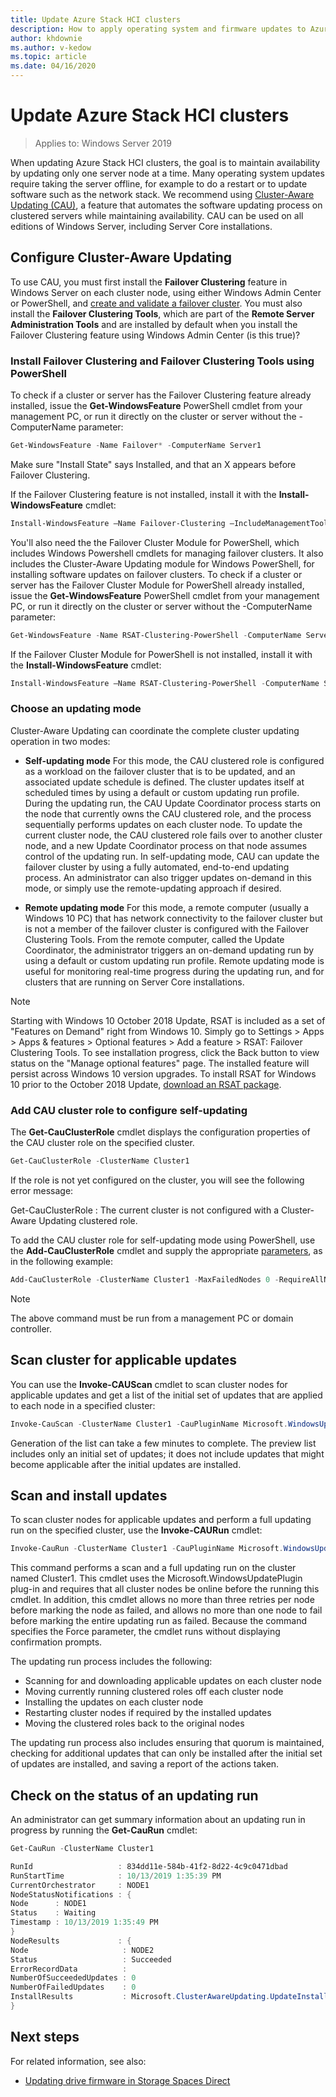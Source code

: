 ```yaml
---
title: Update Azure Stack HCI clusters
description: How to apply operating system and firmware updates to Azure Stack HCI using Windows Admin Center and PowerShell.
author: khdownie
ms.author: v-kedow
ms.topic: article
ms.date: 04/16/2020
---
```


# Update Azure Stack HCI clusters

> Applies to: Windows Server 2019

When updating Azure Stack HCI clusters, the goal is to maintain availability by updating only one server node at a time. Many operating system updates require taking the server offline, for example to do a restart or to update software such as the network stack. We recommend using [Cluster-Aware Updating (CAU)](/windows-server/failover-clustering/cluster-aware-updating), a feature that automates the software updating process on clustered servers while maintaining availability. CAU can be used on all editions of Windows Server, including Server Core installations.

## Configure Cluster-Aware Updating

To use CAU, you must first install the **Failover Clustering** feature in Windows Server on each cluster node, using either Windows Admin Center or PowerShell, and [create and validate a failover cluster](/windows-server/failover-clustering/create-failover-cluster#create-a-failover-cluster-by-using-windows-powershell). You must also install the **Failover Clustering Tools**, which are part of the **Remote Server Administration Tools** and are installed by default when you install the Failover Clustering feature using Windows Admin Center (is this true)? 

### Install Failover Clustering and Failover Clustering Tools using PowerShell

To check if a cluster or server has the Failover Clustering feature already installed, issue the **Get-WindowsFeature** PowerShell cmdlet from your management PC, or run it directly on the cluster or server without the -ComputerName parameter:

```PowerShell
Get-WindowsFeature -Name Failover* -ComputerName Server1
```

Make sure "Install State" says Installed, and that an X appears before Failover Clustering. 

If the Failover Clustering feature is not installed, install it with the **Install-WindowsFeature** cmdlet:

```PowerShell
Install-WindowsFeature –Name Failover-Clustering –IncludeManagementTools -ComputerName Server1
```

You'll also  need the the Failover Cluster Module for PowerShell, which includes Windows Powershell cmdlets for managing failover clusters. It also includes the Cluster-Aware Updating module for Windows PowerShell, for installing software updates on failover clusters. To check if a cluster or server has the Failover Cluster Module for PowerShell already installed, issue the **Get-WindowsFeature** PowerShell cmdlet from your management PC, or run it directly on the cluster or server without the -ComputerName parameter:

```PowerShell
Get-WindowsFeature -Name RSAT-Clustering-PowerShell -ComputerName Server1
```

If the Failover Cluster Module for PowerShell is not installed, install it with the **Install-WindowsFeature** cmdlet:

```PowerShell
Install-WindowsFeature –Name RSAT-Clustering-PowerShell -ComputerName Server1
```

### Choose an updating mode

Cluster-Aware Updating can coordinate the complete cluster updating operation in two modes:  
  
-   **Self-updating mode** For this mode, the CAU clustered role is configured as a workload on the failover cluster that is to be updated, and an associated update schedule is defined. The cluster updates itself at scheduled times by using a default or custom updating run profile. During the updating run, the CAU Update Coordinator process starts on the node that currently owns the CAU clustered role, and the process sequentially performs updates on each cluster node. To update the current cluster node, the CAU clustered role fails over to another cluster node, and a new Update Coordinator process on that node assumes control of the updating run. In self-updating mode, CAU can update the failover cluster by using a fully automated, end-to-end updating process. An administrator can also trigger updates on-demand in this mode, or simply use the remote-updating approach if desired. 
  
-   **Remote updating mode** For this mode, a remote computer (usually a Windows 10 PC) that has network connectivity to the failover cluster but is not a member of the failover cluster is configured with the Failover Clustering Tools. From the remote computer, called the Update Coordinator, the administrator triggers an on-demand updating run by using a default or custom updating run profile. Remote updating mode is useful for monitoring real-time progress during the updating run, and for clusters that are running on Server Core installations.  


   > [!NOTE]
   > Starting with Windows 10 October 2018 Update, RSAT is included as a set of "Features on Demand" right from Windows 10. Simply go to Settings > Apps > Apps & features > Optional features > Add a feature > RSAT: Failover Clustering Tools. To see installation progress, click the Back button to view status on the "Manage optional features" page. The installed feature will persist across Windows 10 version upgrades. To install RSAT for Windows 10 prior to the October 2018 Update, [download an RSAT package](https://www.microsoft.com/en-us/download/details.aspx?id=45520).

### Add CAU cluster role to configure self-updating

The **Get-CauClusterRole** cmdlet displays the configuration properties of the CAU cluster role on the specified cluster.

```PowerShell
Get-CauClusterRole -ClusterName Cluster1
```

If the role is not yet configured on the cluster, you will see the following error message:

Get-CauClusterRole : The current cluster is not configured with a Cluster-Aware Updating clustered role.

To add the CAU cluster role for self-updating mode using PowerShell, use the **Add-CauClusterRole** cmdlet and supply the appropriate [parameters](/powershell/module/clusterawareupdating/add-cauclusterrole?view=win10-ps#parameters), as in the following example:

```PowerShell
Add-CauClusterRole -ClusterName Cluster1 -MaxFailedNodes 0 -RequireAllNodesOnline -EnableFirewallRules -VirtualComputerObjectName Cluster1-CAU -Force -CauPluginName Microsoft.WindowsUpdatePlugin -MaxRetriesPerNode 3 -CauPluginArguments @{ 'IncludeRecommendedUpdates' = 'False' } -StartDate "3/2/2020 3:00:00 AM" -DaysOfWeek 4 -WeeksOfMonth @(3) -verbose
```

   > [!NOTE]
   > The above command must be run from a management PC or domain controller.

## Scan cluster for applicable updates

You can use the **Invoke-CAUScan** cmdlet to scan cluster nodes for applicable updates and get a list of the initial set of updates that are applied to each node in a specified cluster:

```PowerShell
Invoke-CauScan -ClusterName Cluster1 -CauPluginName Microsoft.WindowsUpdatePlugin -Verbose
```

Generation of the list can take a few minutes to complete. The preview list includes only an initial set of updates; it does not include updates that might become applicable after the initial updates are installed.

## Scan and install updates

To scan cluster nodes for applicable updates and perform a full updating run on the specified cluster, use the **Invoke-CAURun** cmdlet:

```PowerShell
Invoke-CauRun -ClusterName Cluster1 -CauPluginName Microsoft.WindowsUpdatePlugin -MaxFailedNodes 1 -MaxRetriesPerNode 3 -RequireAllNodesOnline -Force
```

This command performs a scan and a full updating run on the cluster named Cluster1. This cmdlet uses the Microsoft.WindowsUpdatePlugin plug-in and requires that all cluster nodes be online before the running this cmdlet. In addition, this cmdlet allows no more than three retries per node before marking the node as failed, and allows no more than one node to fail before marking the entire updating run as failed. Because the command specifies the Force parameter, the cmdlet runs without displaying confirmation prompts.

The updating run process includes the following: 
- Scanning for and downloading applicable updates on each cluster node
- Moving currently running clustered roles off each cluster node
- Installing the updates on each cluster node
- Restarting cluster nodes if required by the installed updates
- Moving the clustered roles back to the original nodes

The updating run process also includes ensuring that quorum is maintained, checking for additional updates that can only be installed after the initial set of updates are installed, and saving a report of the actions taken.

## Check on the status of an updating run

An administrator can get summary information about an updating run in progress by running the **Get-CauRun** cmdlet:

```PowerShell
Get-CauRun -ClusterName Cluster1

RunId                   : 834dd11e-584b-41f2-8d22-4c9c0471dbad 
RunStartTime            : 10/13/2019 1:35:39 PM 
CurrentOrchestrator     : NODE1 
NodeStatusNotifications : { 
Node      : NODE1 
Status    : Waiting 
Timestamp : 10/13/2019 1:35:49 PM 
} 
NodeResults             : { 
Node                     : NODE2 
Status                   : Succeeded 
ErrorRecordData          : 
NumberOfSucceededUpdates : 0 
NumberOfFailedUpdates    : 0 
InstallResults           : Microsoft.ClusterAwareUpdating.UpdateInstallResult[] 
}
```

## Next steps

For related information, see also:

- [Updating drive firmware in Storage Spaces Direct](/windows-server/storage/update-firmware)
